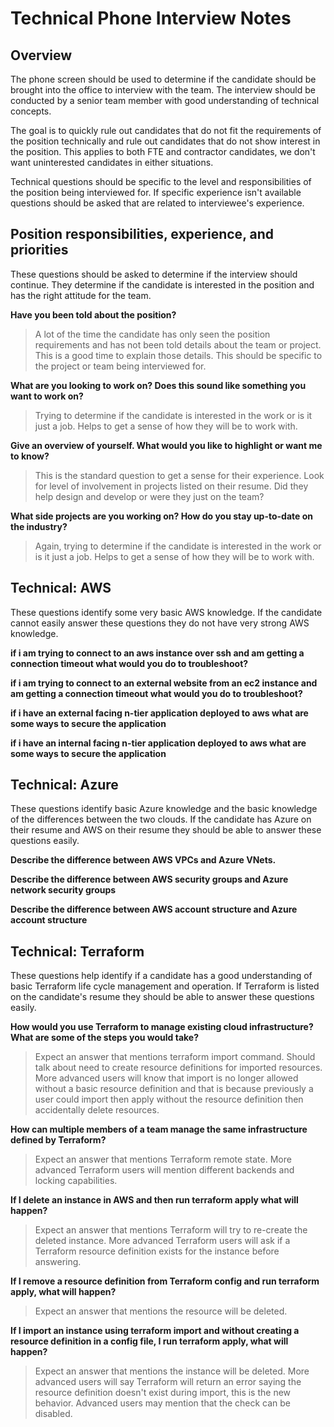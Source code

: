 # Technical Phone Interview Notes

## Overview

The phone screen should be used to determine if the candidate should be brought into the office to 
interview with the team. The interview should be conducted by a senior team member with good 
understanding of technical concepts.

The goal is to quickly rule out candidates that do not fit the requirements of the position 
technically and rule out candidates that do not show interest in the position. This applies to both
FTE and contractor candidates, we don't want uninterested candidates in either situations.

Technical questions should be specific to the level and responsibilities of the position being 
interviewed for. If specific experience isn't available questions should be asked that are related 
to interviewee's experience.

## Position responsibilities, experience, and priorities

These questions should be asked to determine if the interview should continue. They determine if 
the candidate is interested in the position and has the right attitude for the team.

**Have you been told about the position?**

> A lot of the time the candidate has only seen the position requirements and has not been told
details about the team or project. This is a good time to explain those details. This should be
specific to the project or team being interviewed for.

**What are you looking to work on? Does this sound like something you want to work on?**

> Trying to determine if the candidate is interested in the work or is it just a job. Helps to get 
a sense of how they will be to work with.

**Give an overview of yourself. What would you like to highlight or want me to know?**

> This is the standard question to get a sense for their experience. Look for level of involvement 
in projects listed on their resume. Did they help design and develop or were they just on the team?

**What side projects are you working on? How do you stay up-to-date on the industry?**

> Again, trying to determine if the candidate is interested in the work or is it just a job. Helps 
to get a sense of how they will be to work with.

## Technical: AWS

These questions identify some very basic AWS knowledge. If the candidate cannot easily answer these 
questions they do not have very strong AWS knowledge.

**if i am trying to connect to an aws instance over ssh and am getting a connection timeout what 
would you do to troubleshoot?**

>

**if i am trying to connect to an external website from an ec2 instance and am getting a connection 
timeout what would you do to troubleshoot?**

>

**if i have an external facing n-tier application deployed to aws what are some ways to secure the 
application**

>

**if i have an internal facing n-tier application deployed to aws what are some ways to secure the 
application**

>

## Technical: Azure

These questions identify basic Azure knowledge and the basic knowledge of the differences between 
the two clouds. If the candidate has Azure on their resume and AWS on their resume they should be 
able to answer these questions easily.

**Describe the difference between AWS VPCs and Azure VNets.**

> 

**Describe the difference between AWS security groups and Azure network security groups**

> 

**Describe the difference between AWS account structure and Azure account structure**

>

## Technical: Terraform

These questions help identify if a candidate has a good understanding of basic Terraform life cycle
management and operation. If Terraform is listed on the candidate's resume they should be able to
answer these questions easily.

**How would you use Terraform to manage existing cloud infrastructure? What are some of the steps you 
would take?**

> Expect an answer that mentions terraform import command. Should talk about need to create resource 
definitions for imported resources. More advanced users will know that import is no longer allowed 
without a basic resource definition and that is because previously a user could import then apply 
without the resource definition then accidentally delete resources.

**How can multiple members of a team manage the same infrastructure defined by Terraform?**

> Expect an answer that mentions Terraform remote state. More advanced Terraform users will mention 
different backends and locking capabilities.

**If I delete an instance in AWS and then run terraform apply what will happen?**

> Expect an answer that mentions Terraform will try to re-create the deleted instance. More advanced 
Terraform users will ask if a Terraform resource definition exists for the instance before answering.

**If I remove a resource definition from Terraform config and run terraform apply, what will happen?**

> Expect an answer that mentions the resource will be deleted.

**If I import an instance using terraform import and without creating a resource definition in a config 
file, I run terraform apply, what will happen?**

> Expect an answer that mentions the instance will be deleted. More advanced users will say Terraform 
will return an error saying the resource definition doesn't exist during import, this is the new 
behavior. Advanced users may mention that the check can be disabled.
